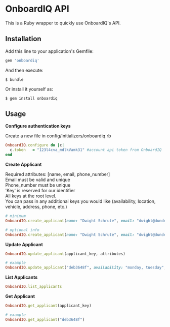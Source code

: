 # OnboardIQ API

This is a Ruby wrapper to quickly use OnboardIQ's API.


## Installation

Add this line to your application's Gemfile:

```ruby
gem 'onboardiq'
```

And then execute:

    $ bundle

Or install it yourself as:

    $ gem install onboardiq

## Usage

**Configure authentication keys**

  Create a new file in config/initializers/onboardiq.rb
  ```Ruby
  OnboardIQ.configure do |c|
    c.token   = "123l4cva_mdlkVamk31" #account api token from OnboardIQ
  end
  ```

**Create Applicant**

  Required attributes: [name, email, phone_number] <br />
  Email must be valid and unique <br />
  Phone_number must be unique <br />
  'Key' is reserved for our identifier <br />
  All keys at the root level. <br />
  You can pass in any additional keys you would like (availability, location, vehicle, address, phone, etc.) <br />

  ```Ruby
  # minimum
  OnboardIQ.create_applicant(name: "Dwight Schrute", email: "dwight@dundermifflin.com", phone_number: "1112223333")

  # optional info
  OnboardIQ.create_applicant(name: "Dwight Schrute", email: "dwight@dundermifflin.com", phone_number: "1112223333", any: "other", keys: "you want", address[street]: "123 main st", address[city]: "San Francisco, CA")
  ```

**Update Applicant**
  

  ```Ruby
  OnboardIQ.update_applicant(applicant_key, attributes)

  # example
  OnboardIQ.update_applicant("deb3648f", availability: "monday, tuesday", location: "SF")  
  ```

**List Applicants**
  
  ```Ruby
  OnboardIQ.list_applicants
  ```

**Get Applicant**

  ```Ruby
  OnboardIQ.get_applicant(applicant_key)

  # example
  OnboardIQ.get_applicant("deb3648f")  
  ```